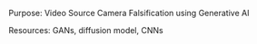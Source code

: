 Purpose: Video Source Camera Falsification using Generative AI

Resources: GANs, diffusion model, CNNs
